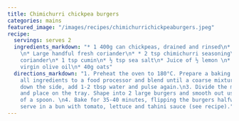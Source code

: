 ```yaml
---
title: Chimichurri chickpea burgers
categories: mains
featured_image: "/images/recipes/chimichurrichickpeaburgers.jpeg"
recipe:
  servings: serves 2
  ingredients_markdown: "* 1 400g can chickpeas, drained and rinsed\n* 2 garlic cloves
    \n* Large handful fresh coriander\n* * 2 tsp chimichurri seasoning\n* ½ tsp ground
    coriander\n* 1 tsp cumin\n* ½ tsp sea salt\n* Juice of ½ lemon \n* 1 tbsp extra
    virgin olive oil\n* 40g oats"
  directions_markdown: "1. Preheat the oven to 180°C. Prepare a baking tray.\n2. Add
    all ingredients to a food processor and blend until a coarse mixture forms. Scrape
    down the side, add 1-2 tbsp water and pulse again.\n3. Divide the mixture in 2
    and place on the tray. Shape into 2 large burgers and smooth out using the back
    of a spoon. \n4. Bake for 35-40 minutes, flipping the burgers halfway. \n5. Optionally
    serve in a bun with tomato, lettuce and tahini sauce (see recipe)."
---
```

